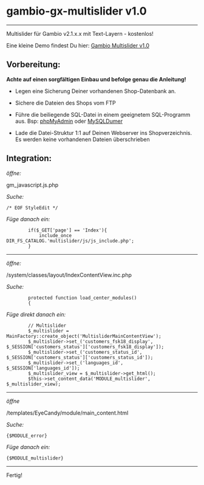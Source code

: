 gambio-gx-multislider v1.0
==========================
------------------------------------

Multislider für Gambio v2.1.x.x mit Text-Layern - kostenlos!

Eine kleine Demo findest Du hier: [Gambio Multislider v1.0](http://www.stargutschein.de/content/gambio-gx2-slider-modul.html)



**Vorbereitung:**
-----------------

**Achte auf einen sorgfältigen Einbau und befolge genau die Anleitung!**

* Legen eine Sicherung Deiner vorhandenen Shop-Datenbank an.
* Sichere die Dateien des Shops vom FTP


* Führe die beiliegende SQL-Datei in einem geeignetem SQL-Programm aus. Bsp: [phpMyAdmin](http://www.phpmyadmin.net/home_page/index.php) oder [MySQLDumer](http://www.mysqldumper.de/)
* Lade die Datei-Struktur 1:1 auf Deinen Webserver ins Shopverzeichnis. Es werden keine vorhandenen Dateien überschrieben



**Integration:**
-----------------

*öffne:*

gm_javascript.js.php


*Suche:*

`/* EOF StyleEdit */`

*Füge danach ein:*

```
		if($_GET['page'] == 'Index'){
			include_once DIR_FS_CATALOG.'multislider/js/js_include.php';
		}
```



------------------------
*öffne:*

/system/classes/layout/IndexContentView.inc.php

*Suche:*

```
		protected function load_center_modules()
		{
```

*Füge direkt danach ein:*

```
		// Multislider
		$_multislider = MainFactory::create_object('MultisliderMainContentView');
	    $_multislider->set_('customers_fsk18_display', $_SESSION['customers_status']['customers_fsk18_display']);
	    $_multislider->set_('customers_status_id', $_SESSION['customers_status']['customers_status_id']);
	    $_multislider->set_('languages_id', $_SESSION['languages_id']);
	    $_multislider_view = $_multislider->get_html();
	    $this->set_content_data('MODULE_multislider', $_multislider_view);
```



--------------------------

*öffne*

/templates/EyeCandy/module/main_content.html

*Suche:*

```
{$MODULE_error}
```

*Füge danach ein:*

```
{$MODULE_multislider}
```


---------------------------

Fertig!

